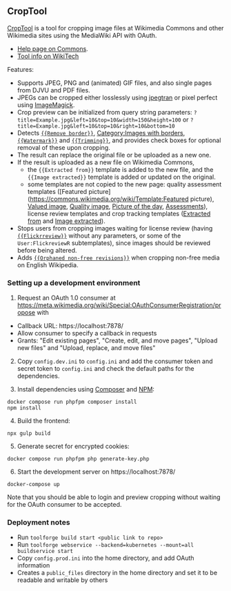 ## CropTool

[CropTool](https://croptool.toolforge.org/) is a tool for cropping image files
at Wikimedia Commons and other Wikimedia sites using the MediaWiki API with OAuth.

* [Help page on Commons](https://commons.wikimedia.org/wiki/Commons:CropTool).
* [Tool info on WikiTech](https://wikitech.wikimedia.org/wiki/Tool:CropTool)

Features:

* Supports JPEG, PNG and (animated) GIF files, and also single pages from
  DJVU and PDF files.
* JPEGs can be cropped either losslessly using [jpegtran](http://jpegclub.org/jpegtran/)
  or pixel perfect using [ImageMagick](https://www.imagemagick.org/).
* Crop preview can be initialized from query string parameters:
  `?title=Example.jpg&left=10&top=10&width=150&height=100`
  or
  `?title=Example.jpg&left=10&top=10&right=10&bottom=10`
* Detects [`{{Remove border}}`](https://commons.wikimedia.org/wiki/Template:Remove_border),
  [Category:Images with borders](https://commons.wikimedia.org/wiki/Category:Images_with_borders),
  [`{{Watermark}}`](https://commons.wikimedia.org/wiki/Template:Watermark) and
  [`{{Trimming}}`](https://commons.wikimedia.org/wiki/Template:Trimming), and
  provides check boxes for optional removal of these upon cropping.
* The result can replace the original file or be uploaded as a new one.
* If the result is uploaded as a new file on Wikimedia Commons,
  * the `{{Extracted from}}` template is added to the new file, and the
  `{{Image extracted}}` template is added or updated on the original.
  * some templates are not copied to the new page: quality assessment templates ([Featured picture](https://commons.wikimedia.org/wiki/Template:Featured picture),
  [Valued image](https://commons.wikimedia.org/wiki/Template:Valued_image),
  [Quality image](https://commons.wikimedia.org/wiki/Template:Quality_image),
  [Picture of the day](https://commons.wikimedia.org/wiki/Template:Picture_of_the_day),
  [Assessments](https://commons.wikimedia.org/wiki/Template:Assessments)),
  license review templates and crop tracking templates
  ([Extracted from](https://commons.wikimedia.org/wiki/Template:Extracted_from)
  and [Image extracted](https://commons.wikimedia.org/wiki/Template:Image_extracted)).
* Stops users from cropping images waiting for license review (having
  [`{{Flickrreview}}`](https://commons.wikimedia.org/wiki/Template:Flickrreview)
  without any parameters, or some of the `User:FlickreviewR` subtemplates),
  since images should be reviewed before being altered.
* Adds [`{{Orphaned non-free revisions}}`](http://en.wikipedia.org/wiki/Template:orfurrev)
  when cropping non-free media on English Wikipedia.

### Setting up a development environment

1. Request an OAuth 1.0 consumer at https://meta.wikimedia.org/wiki/Special:OAuthConsumerRegistration/propose with

- Callback URL: https://localhost:7878/
- Allow consumer to specify a callback in requests
- Grants: "Edit existing pages", "Create, edit, and move pages", "Upload new files" and "Upload, replace, and move files"

2. Copy `config.dev.ini` to `config.ini` and add the consumer token and secret token to `config.ini` and check the default paths for the dependencies.

3. Install dependencies using [Composer](https://getcomposer.org/) and [NPM](https://nodejs.org/en/):

```
docker compose run phpfpm composer install
npm install
```

4. Build the frontend:

```
npx gulp build
```

5. Generate secret for encrypted cookies:

```
docker compose run phpfpm php generate-key.php
```

6. Start the development server on https://localhost:7878/

```
docker-compose up
```

Note that you should be able to login and preview cropping without waiting for the OAuth consumer to be accepted.

### Deployment notes

- Run `toolforge build start <public link to repo>`
- Run `toolforge webservice --backend=kubernetes --mount=all buildservice start`
- Copy `config.prod.ini` into the home directory, and add OAuth information
- Creates a `public_files` directory in the home directory and set it to be readable and writable by others
